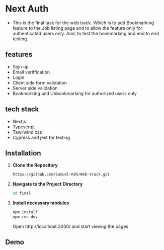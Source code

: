 # Next Auth

- This is the final task for the web track. Which is to add Bookmarking feature to the Job listing page and to allow the feature only for authenticated users only. And, to test the bookmarking and end to end testing.

## features

- Sign up
- Email veriffication
- Login
- Client side form validation
- Server side validation
- Bookmarking and Unbookmarking for authorized users only

## tech stack

- Nextjs
- Typescript
- Tawilwind css
- Cypress and jest for testing

## Installation

1. **Clone the Repository**

   ```bash
   https://github.com/Samuel-K95/Web-track.git
   ```

2. **Navigate to the Project Directory**

   ```bash
   cd final
   ```

3. **Install necessary modules**

   ```bash
   npm install
   npm run dev
   ```

   Open http://localhost:3000/ and start viewng the pages


## Demo


